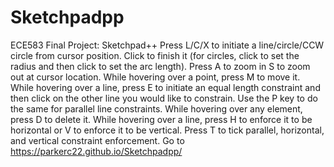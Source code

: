 # Sketchpadpp
ECE583 Final Project: Sketchpad++
Press L/C/X to initiate a line/circle/CCW circle from cursor position. Click to finish it (for circles, click to set the radius and then click to set the arc length). Press A to zoom in S to zoom out at cursor location. While hovering over a point, press M to move it. While hovering over a line, press E to initiate an equal length constraint and then click on the other line you would like to constrain. Use the P key to do the same for parallel line constraints. While hovering over any element, press D to delete it. While hovering over a line, press H to enforce it to be horizontal or V to enforce it to be vertical. Press T to tick parallel, horizontal, and vertical constraint enforcement.
Go to https://parkerc22.github.io/Sketchpadpp/ 
